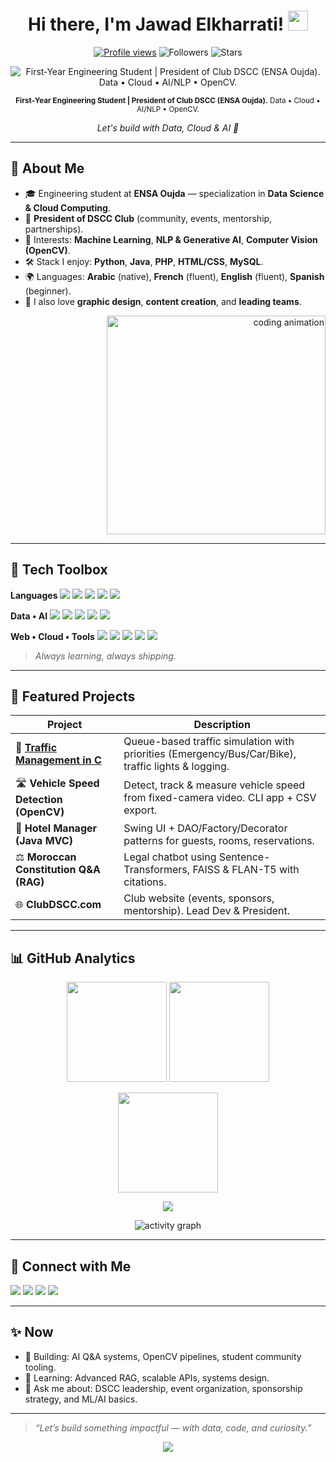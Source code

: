 <!-- Profile README for GitHub: jawad-elkharrati -->

<h1 align="center">Hi there, I'm Jawad Elkharrati! <img src="https://media.giphy.com/media/hvRJCLFzcasrR4ia7z/giphy.gif" width="32"/></h1>
<p align="center">
  <a href="https://komarev.com/ghpvc/?username=jawad-elkharrati&style=for-the-badge&color=0ea5e9"><img alt="Profile views" src="https://komarev.com/ghpvc/?username=jawad-elkharrati&style=for-the-badge&color=0ea5e9"/></a>
  <img alt="Followers" src="https://img.shields.io/github/followers/jawad-elkharrati?style=for-the-badge&color=22c55e"/>
  <img alt="Stars" src="https://img.shields.io/github/stars/jawad-elkharrati?style=for-the-badge&color=f59e0b"/>
</p>

<p align="center">
  <img src="https://readme-typing-svg.demolab.com?font=Geist+Mono&weight=700&size=20&duration=3000&pause=800&center=true&vCenter=true&width=1000&repeat=false&lines=First%E2%80%91Year+Engineering+Student+%7C+President+of+Club+DSCC+(ENSA+Oujda).;Data+Science+%E2%80%A2+Cloud+Computing+%E2%80%A2+AI%2FNLP+%26+OpenCV." alt="First‑Year Engineering Student | President of Club DSCC (ENSA Oujda). Data • Cloud • AI/NLP • OpenCV."/>
</p>
<!-- Fallback if the typing banner fails to load -->
<div align="center"><sub><b>First‑Year Engineering Student | President of Club DSCC (ENSA Oujda).</b> Data • Cloud • AI/NLP • OpenCV.</sub></div>

<p align="center">
  <i>Let's build with Data, Cloud & AI 🤝</i>
</p>

---

## 🚀 About Me

* 🎓 Engineering student at **ENSA Oujda** — specialization in **Data Science & Cloud Computing**.
* 👑 **President of DSCC Club** (community, events, mentorship, partnerships).
* 🧠 Interests: **Machine Learning**, **NLP & Generative AI**, **Computer Vision (OpenCV)**.
* 🛠️ Stack I enjoy: **Python**, **Java**, **PHP**, **HTML/CSS**, **MySQL**.
* 🌍 Languages: **Arabic** (native), **French** (fluent), **English** (fluent), **Spanish** (beginner).
* 🎨 I also love **graphic design**, **content creation**, and **leading teams**.

<div align="right">
  <img src="https://raw.githubusercontent.com/abhisheknaiidu/abhisheknaiidu/master/code.gif" width="350" alt="coding animation"/>
</div>

---

## 🧰 Tech Toolbox

**Languages** <img src="https://img.shields.io/badge/Python-3776AB?logo=python&logoColor=white"/> <img src="https://img.shields.io/badge/Java-ED8B00?logo=openjdk&logoColor=white"/> <img src="https://img.shields.io/badge/PHP-777BB4?logo=php&logoColor=white"/> <img src="https://img.shields.io/badge/HTML5-E34F26?logo=html5&logoColor=white"/> <img src="https://img.shields.io/badge/CSS3-1572B6?logo=css3&logoColor=white"/>

**Data • AI** <img src="https://img.shields.io/badge/NumPy-013243?logo=numpy&logoColor=white"/> <img src="https://img.shields.io/badge/Pandas-150458?logo=pandas&logoColor=white"/> <img src="https://img.shields.io/badge/OpenCV-5C3EE8?logo=opencv&logoColor=white"/> <img src="https://img.shields.io/badge/Scikit--learn-F7931E?logo=scikitlearn&logoColor=white"/> <img src="https://img.shields.io/badge/Hugging%20Face-FFD21E?logo=huggingface&logoColor=black"/>

**Web • Cloud • Tools** <img src="https://img.shields.io/badge/MySQL-4479A1?logo=mysql&logoColor=white"/> <img src="https://img.shields.io/badge/Git-F05032?logo=git&logoColor=white"/> <img src="https://img.shields.io/badge/GitHub-181717?logo=github&logoColor=white"/> <img src="https://img.shields.io/badge/Streamlit-FF4B4B?logo=streamlit&logoColor=white"/> <img src="https://img.shields.io/badge/FAISS-1E293B?logo=ai&logoColor=white"/>

> *Always learning, always shipping.*

---

## 🧠 Featured Projects

| Project                                                                                  | Description                                                                                        |
| ---------------------------------------------------------------------------------------- | -------------------------------------------------------------------------------------------------- |
| 🚦 **[Traffic Management in C](https://github.com/jawad-elkharrati/Trafic_management-)** | Queue-based traffic simulation with priorities (Emergency/Bus/Car/Bike), traffic lights & logging. |
| 🛣 **Vehicle Speed Detection (OpenCV)**                                                  | Detect, track & measure vehicle speed from fixed-camera video. CLI app + CSV export.               |
| 🏨 **Hotel Manager (Java MVC)**                                                          | Swing UI + DAO/Factory/Decorator patterns for guests, rooms, reservations.                         |
| ⚖️ **Moroccan Constitution Q\&A (RAG)**                                                  | Legal chatbot using Sentence-Transformers, FAISS & FLAN-T5 with citations.                         |
| 🌐 **ClubDSCC.com**                                                                      | Club website (events, sponsors, mentorship). Lead Dev & President.                                 |

---

## 📊 GitHub Analytics

<p align="center">
  <img src="https://github-readme-stats.vercel.app/api?username=jawad-elkharrati&show_icons=true&theme=radical" height="160"/>
  <img src="https://github-readme-stats.vercel.app/api/top-langs/?username=jawad-elkharrati&layout=compact&theme=radical" height="160"/>
</p>
<p align="center">
  <img src="https://streak-stats.demolab.com?user=jawad-elkharrati&theme=radical&hide_border=false" height="160"/>
</p>
<p align="center">
  <img src="https://github-profile-trophy.vercel.app/?username=jawad-elkharrati&theme=algolia&no-frame=true&column=6"/>
</p>
<p align="center">
  <img src="https://github-readme-activity-graph.vercel.app/graph?username=jawad-elkharrati&theme=react-dark&hide_border=true&area=true" alt="activity graph"/>
</p>

---

## 🤝 Connect with Me

<p>
  <a href="mailto:jawadel710@gmail.com"><img src="https://img.shields.io/badge/Email-jawadel710%40gmail.com-0ea5e9?style=for-the-badge&logo=gmail&logoColor=white"/></a>
  <a href="https://www.linkedin.com/in/jawad-elkharrati/"><img src="https://img.shields.io/badge/LinkedIn-Jawad%20Elkharrati-0A66C2?style=for-the-badge&logo=linkedin&logoColor=white"/></a>
  <a href="https://www.clubdscc.com"><img src="https://img.shields.io/badge/Website-clubdscc.com-22c55e?style=for-the-badge&logo=google-chrome&logoColor=white"/></a>
  <img src="https://img.shields.io/badge/Phone-%2B212%20700%20240%20016-10b981?style=for-the-badge"/>
</p>

---

## ✨ Now

* 🔭 Building: AI Q\&A systems, OpenCV pipelines, student community tooling.
* 🌱 Learning: Advanced RAG, scalable APIs, systems design.
* 💬 Ask me about: DSCC leadership, event organization, sponsorship strategy, and ML/AI basics.

---

> *“Let’s build something impactful — with data, code, and curiosity.”*

<p align="center">
  <img src="https://capsule-render.vercel.app/api?type=waving&color=00b894&height=100&section=footer"/>
</p>
